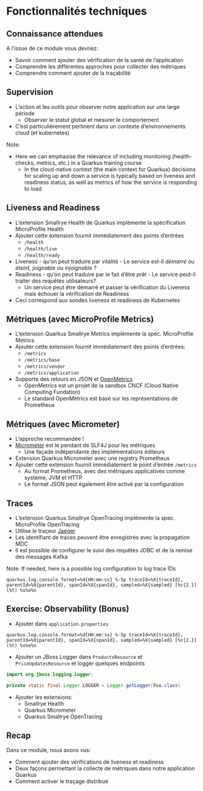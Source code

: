# Fonctionnalités techniques


## Connaissance attendues

A l’issue de ce module vous devriez:
* Savoir comment ajouter des vérification de la santé de l’application
* Comprendre les différentes approches pour collecter des métriques
* Comprendre comment ajouter de la traçabilité


## Supervision
* L’action et les outils pour observer notre application sur une large période
    * Observer le statut global et mesurer le comportement
* C’est particulièrement pertinent dans un contexte d’environnements cloud (et kubernetes)

Note:
* Here we can emphasise the relevance of including monitoring (health-checks, metrics, etc.) in a Quarkus training course
    * In the cloud-native context (the main context for Quarkus) decisions for scaling up and down a service is typically based on liveness and readiness status, as well as metrics of how the service is responding to load


## Liveness and Readiness
* L’extension Smallrye Health de Quarkus  implémente la spécification MicroProfile Health
* Ajouter cette extension fournit immédiatement des points d’entrées
    * `/health`
    * `/health/live`
    * `/health/ready`
* Liveness - qu’on peut traduire par vitalité - Le service est-il _démarré_ ou _éteint_, _joignable_ ou _injoignable_ ?
* Readiness - qu’on peut traduire par le fait d’être prêt - Le service peut-il traiter des requêtes utilisateurs?
    * Un service peut être démarré et passer la vérification du Liveness mais échouer la vérification de Readiness
* Ceci correspond aux sondes liveness et readiness de Kubernetes


## Métriques (avec MicroProfile Metrics)
* L’extension Quarkus Smallrye Metrics implémente la spéc. MicroProfile Metrics
* Ajouter cette extension fournit immédiatement des points d’entrées:
    * `/metrics`
    * `/metrics/base`
    * `/metrics/vendor`
    * `/metrics/application`
* Supporte des retours en JSON et [OpenMetrics](https://openmetrics.io/)
    * OpenMetrics est un projet de la sandbox CNCF (Cloud Native Computing Fundation)
    * Le standard OpenMetrics est basé sur les représentations de Prometheus


## Métriques (avec Micrometer)
* L’approche recommandée !
* [Micrometer](https://micrometer.io/) est le pendant de SLF4J pour les métriques
    * Une façade indépendante des implémentations éditeurs
* Extension Quarkus Micrometer avec une registry Prometheus
* Ajouter cette extension fournit immédiatement le point d’entrée `/metrics`
    * Au format Prometheus, avec des métriques applicatives comme système, JVM et HTTP
    * Le format JSON peut également être activé par la configuration


## Traces
* L’extension Quarkus Smallrye OpenTracing implémente la spec. MicroProfile OpenTracing
* Utilise le traçeur [Jaeger](https://www.jaegertracing.io/)
* Les identifiant de traces peuvent être enregistrés avec la propagation MDC
* Il est possible de configurer le suivi des requêtes JDBC et de la remise des messages Kafka

Note:
If needed, here is a possible log configuration to log trace IDs

```
quarkus.log.console.format=%d{HH:mm:ss} %-5p traceId=%X{traceId}, parentId=%X{parentId}, spanId=%X{spanId}, sampled=%X{sampled} [%c{2.}] (%t) %s%e%n
```


<!-- .slide: data-background="#abcdef" -->
## Exercise: Observability (Bonus)

* Ajouter dans `application.properties`

```
quarkus.log.console.format=%d{HH:mm:ss} %-5p traceId=%X{traceId}, parentId=%X{parentId}, spanId=%X{spanId}, sampled=%X{sampled} [%c{2.}] (%t) %s%e%n
```
* Ajouter un JBoss Logger dans `ProductsResource` et `PriceUpdatesResource` et logger quelques endpoints

```java
import org.jboss.logging.Logger;

private static final Logger LOGGER = Logger.getLogger(Foo.class)
```

* Ajouter les extensions:
    * Smallrye Health
    * Quarkus Micrometer
    * Quarkus Smallrye OpenTracing


## Recap

Dans ce module, nous avons vus:
* Comment ajouter des vérifications de liveness et readiness
* Deux façons permettant la collecte de métriques dans notre application Quarkus
* Comment activer le traçage distribué
